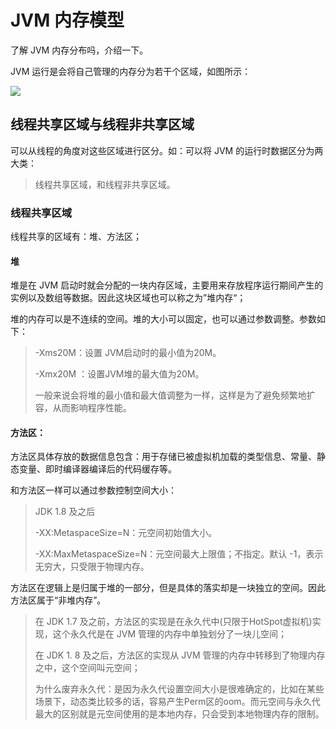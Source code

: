 # JVM 内存模型

了解 JVM 内存分布吗，介绍一下。

JVM 运行是会将自己管理的内存分为若干个区域，如图所示：

![](/Users/azh/Dev_AZH/Java_St/JUC/jvm/src/main/resources/photo/4.JVM内存结构.png)

## 线程共享区域与线程非共享区域

可以从线程的角度对这些区域进行区分。如：可以将 JVM 的运行时数据区分为两大类：

> 线程共享区域，和线程非共享区域。

### 线程共享区域

线程共享的区域有：堆、方法区；

#### 堆

堆是在 JVM 启动时就会分配的一块内存区域，主要用来存放程序运行期间产生的实例以及数组等数据。因此这块区域也可以称之为”堆内存“；

堆的内存可以是不连续的空间。堆的大小可以固定，也可以通过参数调整。参数如下：

> -Xms20M：设置 JVM启动时的最小值为20M。
>
> -Xmx20M ：设置JVM堆的最大值为20M。
>
> 一般来说会将堆的最小值和最大值调整为一样，这样是为了避免频繁地扩容，从而影响程序性能。

#### 方法区：

方法区具体存放的数据信息包含：用于存储已被虚拟机加载的类型信息、常量、静态变量、即时编译器编译后的代码缓存等。

和方法区一样可以通过参数控制空间大小：

> JDK 1.8 及之后
>
> -XX:MetaspaceSize=N：元空间初始值大小。
>
> -XX:MaxMetaspaceSize=N：元空间最大上限值；不指定。默认 -1，表示无穷大，只受限于物理内存。

方法区在逻辑上是归属于堆的一部分，但是具体的落实却是一块独立的空间。因此方法区属于“非堆内存”。

> 在 JDK 1.7 及之前，方法区的实现是在永久代中(只限于HotSpot虚拟机)实现，这个永久代是在 JVM 管理的内存中单独划分了一块儿空间；
>
> 在 JDK 1. 8 及之后，方法区的实现从 JVM 管理的内存中转移到了物理内存之中，这个空间叫元空间；
>
> 为什么废弃永久代：是因为永久代设置空间大小是很难确定的，比如在某些场景下，动态类比较多的话，容易产生Perm区的oom。而元空间与永久代最大的区别就是元空间使用的是本地内存，只会受到本地物理内存的限制。
